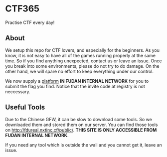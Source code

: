 # CTF365
Practise CTF every day!

## About
We setup this repo for CTF lovers, and especially for the beginners.
As you know, it is not easy to have all of the games running properly at the same time. So if you find anything unexpected, contact us or leave an issue.
Once you break into some environments, please do not try to do damage. On the other hand, we will spare no effort to keep everything under our control.

We now supply a [platform](http://10.131.1.19/ctfcircle) __IN FUDAN INTERNAL NETWORK__ for you to submit the flag you find. Notice that the invite code at registry is not neccessary.

## Useful Tools
Due to the Chinese GFW, it can be slow to download some tools. So we downloaded them and stored them on our server. You can find those tools on http://fdureal.nxtinc.cf/public/. __THIS SITE IS ONLY ACCESSIBLE FROM FUDAN INTERNAL NETWORK__.

If you need any tool which is outside the wall and you cannot get it, leave an issue.
